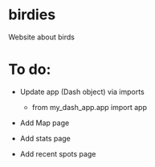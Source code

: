 # birdies
Website about birds

# To do:
- Update app (Dash object) via imports
  - from my_dash_app.app import app

- Add Map page
- Add stats page
- Add recent spots page
